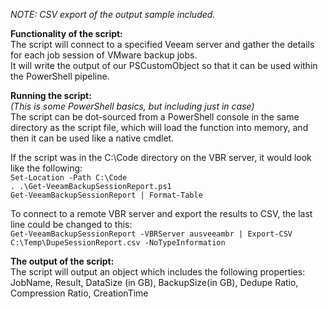 *NOTE: CSV export of the output sample included.*  

**Functionality of the script:**  
The script will connect to a specified Veeam server and gather the details for each job session of VMware backup jobs.  
It will write the output of our PSCustomObject so that it can be used within the PowerShell pipeline.  

**Running the script:**  
*(This is some PowerShell basics, but including just in case)*  
The script can be dot-sourced from a PowerShell console in the same directory as the script file, which will load the function into memory, and then it can be used like a native cmdlet.  

If the script was in the C:\Code directory on the VBR server, it would look like the following:  
`Set-Location -Path C:\Code`  
`. .\Get-VeeamBackupSessionReport.ps1`  
`Get-VeeamBackupSessionReport | Format-Table`  

To connect to a remote VBR server and export the results to CSV, the last line could be changed to this:  
`Get-VeeamBackupSessionReport -VBRServer ausveeambr | Export-CSV C:\Temp\DupeSessionReport.csv -NoTypeInformation`  

**The output of the script:**  
The script will output an object which includes the following properties:  
JobName, Result, DataSize (in GB), BackupSize(in GB), Dedupe Ratio, Compression Ratio, CreationTime